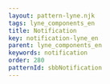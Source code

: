 ```yaml
---
layout: pattern-lyne.njk
tags: lyne_components_en
title: Notification
key: notification-lyne_en
parent: lyne_components_en
keywords: notification
order: 280
patternId: sbbNotification
---
```

